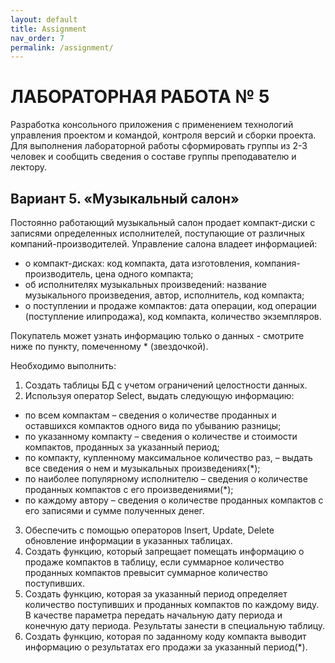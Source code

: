 ```yaml
---
layout: default
title: Assignment
nav_order: 7
permalink: /assignment/
---
```


# ЛАБОРАТОРНАЯ РАБОТА № 5

Разработка консольного приложения с применением технологий управления
проектом и командой, контроля версий и сборки проекта. Для выполнения
лабораторной работы сформировать группы из 2-3 человек и сообщить сведения о
составе группы преподавателю и лектору.

## Вариант 5. «Музыкальный салон»

Постоянно работающий музыкальный салон продает компакт-диски с записями
определенных исполнителей, поступающие от различных компаний-производителей.
Управление салона владеет информацией:

* о компакт-дисках: код компакта, дата изготовления, компания-производитель, цена одного компакта;
* об исполнителях музыкальных произведений: название музыкального произведения, автор, исполнитель, код компакта;
* о поступлении и продаже компактов: дата операции, код операции (поступление илипродажа), код компакта, количество экземпляров.

Покупатель может узнать информацию только о данных - смотрите ниже по пункту, помеченному * (звездочкой).

Необходимо выполнить:

1. Создать таблицы БД с учетом ограничений целостности данных.
2. Используя оператор Select, выдать следующую информацию:
  * по всем компактам – сведения о количестве проданных и оставшихся компактов
  одного вида по убыванию разницы;
  * по указанному компакту – сведения о количестве и стоимости компактов, проданных
  за указанный период;
  * по компакту, купленному максимальное количество раз, – выдать все сведения о нем
  и музыкальных произведениях(*);
  * по наиболее популярному исполнителю – сведения о количестве проданных
  компактов с его произведениями(*);
  * по каждому автору – сведения о количестве проданных компактов с его записями и
  сумме полученных денег.
3. Обеспечить с помощью операторов Insert, Update, Delete обновление информации в
указанных таблицах.
4. Создать функцию, который запрещает помещать информацию о продаже компактов в
таблицу, если суммарное количество проданных компактов превысит суммарное количество
поступивших.
5. Создать функцию, которая за указанный период определяет количество поступивших
и проданных компактов по каждому виду. В качестве параметра передать начальную дату
периода и конечную дату периода. Результаты занести в специальную таблицу.
6. Создать функцию, которая по заданному коду компакта выводит информацию о
результатах его продажи за указанный период(*).
